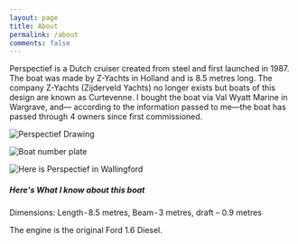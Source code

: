 ```yaml
---
layout: page
title: About
permalink: /about
comments: false
---
```


<div class="row justify-content-between">
<div class="col-md-8 pr-5">

<p>Perspectief is a Dutch cruiser created from steel and first launched in 1987. The boat was made by Z-Yachts in Holland and is 8.5 metres long.
The company Z-Yachts (Zijderveld Yachts) no longer exists but boats of this design are known as Curtevenne. I bought the boat via Val Wyatt Marine in Wargrave, and–– according to the information passed to me––the boat has passed through 4 owners since first commissioned.</p>

<p class="mb-5"><img class="shadow-lg" src="{{site.baseurl}}/assets/images/drawing.jpg" alt="Perspectief Drawing" /></p>

<p class="mb-5"><img class="shadow-lg" src="{{site.baseurl}}/images/2019/06/IMG_0963.jpg" alt="Boat number plate" /></p>

<p class="mb-5"><img class="shadow-lg" src="{{site.baseurl}}/images/2019/07/DSC_5253.jpg" alt="Here is Perspectief in Wallingford" /></p>

</div>

<div class="col-md-4">

<div class="sticky-top sticky-top-80">
<h5>Here's What I know about this boat</h5>

<p>Dimensions: Length - 8.5 metres, Beam - 3 metres, draft – 0.9 metres</p>
<p>The engine is the original Ford 1.6 Diesel.</p>

</div>
</div>
</div>
